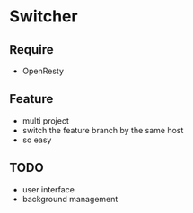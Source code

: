 # Switcher

## Require

- OpenResty

## Feature

- multi project
- switch the feature branch by the same host 
- so easy

## TODO

- user interface
- background management
